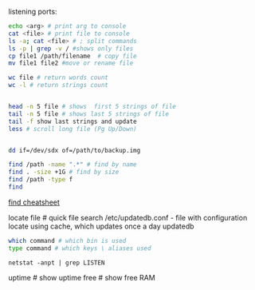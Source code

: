 listening ports:

```bash
echo <arg> # print arg to console
cat <file> # print file to console
ls -a; cat <file> # ; split commands
ls -p | grep -v / #shows only files
cp file1 /path/filename  # copy file
mv file1 file2 #move or rename file

wc file # return words count
wc -l # return strings count


head -n 5 file # shows  first 5 strings of file
tail -n 5 file # shows last 5 strings of file
tail -f show last strings and update
less # scroll long file (Pg Up/Down)


dd if=/dev/sdx of=/path/to/backup.img
```


```bash
find /path -name ".*" # find by name
find . -size +1G # find by size
find /path -type f
find 
```
[find cheatsheet](https://devhints.io/find)

locate file # quick file search
/etc/updatedb.conf - file with configuration
locate using cache, which updates once a day
updatedb

```bash
which command # which bin is used
type command # which keys \ aliases used
```
`netstat -anpt | grep LISTEN`


uptime # show uptime
free # show free RAM 
